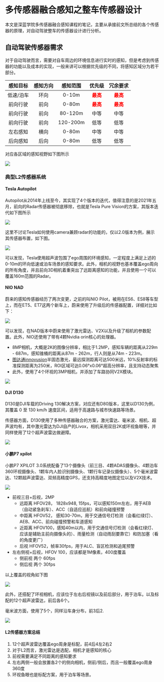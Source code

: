 # 多传感器融合感知之整车传感器设计



本文是深蓝学院多传感器融合感知课程的笔记，主要从承接前文所总结的各个传感器的原理，对自动驾驶整车的传感器设计进行分析。

<!--more-->

## 自动驾驶传感器需求

对于自动驾驶而言，需要对自车周边的环境信息进行实时的感知，但是考虑到传感器的功能以及成本的实现，一般来讲可以根据优先级的不同，将感知区域分为若干部分。

感知目标 | 感知方向 | 感知范围 | 优先级 | 冗余要求
:--:     | :--:    |:--:    | :--:   | :--: 
低速/泊车 | 环向   |0-10m   | <font color=red>**最高**</font> |  <font color=red>**最高**</font>
前向行驶  | 前向   |0-80m   | <font color=red>**最高**</font> |  <font color=red>**最高**</font>
前向行驶  | 前向   |80-120m | 中等  | 中等
前向行驶  | 前向   |120-200m| 低等  | 低等
左右感知  | 横向   |0-80m   | 中等  | 中等
后向感知  | 后向   |0-80m   | 低等  | 低等

对应各区域的感知视野如下图所示

![](https://pictures-1309138036.cos.ap-nanjing.myqcloud.com/img/20220509172349.png)


### 典型L2传感器系统

#### Tesla Autopilot

Autopilot从2014年上线至今，其实现了4个版本的迭代，值得注意的是2021年五月，前向的Radar传感器被彻底移除，也就是Tesla Pure Vision的方案，其版本迭代如下图所示

![](https://pictures-1309138036.cos.ap-nanjing.myqcloud.com/img/20220509232234.png)

这里不讨论Tesla如何使用camera兼顾radar的功能的，仅以2.0版本为例，展示其传感器布置，如下图。

![](https://pictures-1309138036.cos.ap-nanjing.myqcloud.com/img/20220509233614.png)

可以发现，Tesla使用超声波包围了ego周围的环境感知，一定程度上满足上述的0-10m的环向低速或泊车场景的感知要求。此外，相机的视野也基本覆盖ego周向的所有角度，并且前向3D相机着重突出了远距离感知的功能，并且使用一个可以覆盖160m范围的Radar。

#### NIO NAD

蔚来的感知传感器经历了两次变更，之前的叫NIO Pilot，被用在ES6、ES8等车型上，而在ET5、ET7这两个新车上，蔚来使用了升级后的传感器配置，详细对比如下：

![](https://pictures-1309138036.cos.ap-nanjing.myqcloud.com/img/20220510174625.png)

可以发现，在NAD版本中蔚来使用了激光雷达、V2X以及升级了相机的参数配置。此外，NIO还使用了带有4颗Nvidia orin核心的处理器。

- 8MP相机，大概是2K的图像分辨率，相比于1.2MP，感知车辆的距离从229m - 687m，感知锥桶的距离从87m - 262m，行人则是从74m - 223m。
- [图达通innovusion](https://www.innovusion.info/cn/falcon)半固态激光，最远探测距离可达500米远，10%反射率的标准探测距离为250米，ROI区域可达0.06°x0.06°超高分辨率，且支持动态聚焦
- 此外，使用了4个环视的3MP相机，并添加了车路协同V2X模块。

![](https://pictures-1309138036.cos.ap-nanjing.myqcloud.com/img/20220510174213.png)

#### DJI D130

D130是DJI车载的Driving 130解决方案，对应还有D80版本，这里以D130为例，其覆盖 0 至 130 km/h 速度区间，适用于高速路与城市快速路等场景。

传感器方面，D130使用了多种传感器融合的方案，激光雷达、毫米波、相机、超声波均有，其中激光雷达为DJI自产的Livox，相机采用双目2K或环视鱼眼等，并同样使用了12个超声波雷达做避障。


![](https://pictures-1309138036.cos.ap-nanjing.myqcloud.com/img/20220510175340.png)

#### 小鹏P7 xpilot

小鹏P7 XPILOT 3.0系统配备了13个摄像头（前三目、4颗ADAS摄像头、4颗泊车360环视摄像头、1颗车内人脸识别摄像头、1颗行车记录仪摄像头）、5个毫米波雷达、12颗超声波雷达、双频高精度GPS，还支持高精度地图定位以及V2X技术。

![](https://pictures-1309138036.cos.ap-nanjing.myqcloud.com/img/20220510181011.png)

- 前视三目+后视，2MP
	- 远距离 HFOV28， 1828x948, 15fps，可以感知150m左右，用于AEB（自动紧急刹车）、ACC（自适应巡航）和前向碰撞预警
	- 中距离 HFOV52， 感知30-70m，用于交通信号灯检测（会看红绿灯）、AEB、ACC、前向碰撞预警和车道感知
	- 近距离 HFOV100，感知40m以内，用于交通信号灯检测（会看红绿灯、应该是辅助主前向摄像头的）、雨量检测（自动雨刮要靠它）和防加塞（看的角度更广）
	- 后视 HFOV52，帧率30fps，用于ALC、盲区检测和追尾预警
- 左右侧视+后视，HFOV 100，应该都是1M像素，400度覆盖
	- 侧前视 两个 60fps
	- 侧后视 两个 30fps

以上覆盖的视角如下图

![](https://pictures-1309138036.cos.ap-nanjing.myqcloud.com/img/20220510181420.png)

此外，还搭配了环视相机，应该位于左右后视镜以及前后部分，用于泊车。以及标配的12个超声波雷达，前后各6个。

毫米波方面，使用了5个，同样沿车身分布，前3后2.

![](https://pictures-1309138036.cos.ap-nanjing.myqcloud.com/img/20220510183233.png)

#### L2传感器方案总结

1. 12个超声波雷达覆盖ego周身是标配，前4后4左2右2
2. 对于L2而言，激光雷达是选配，相机才是感知的核心
3. 前视需要满足不同距离的感知要求
4. 左右两侧一般会放置各2个的侧向相机，侧前/侧后，而且一般覆盖ego周身360度
5. 环视鱼眼也是标配方案，用于泊车等场景。
